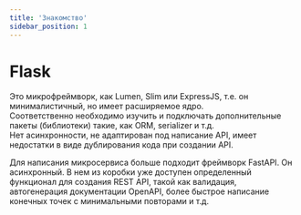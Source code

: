 ```yaml
---
title: 'Знакомство'
sidebar_position: 1
---
```


# Flask

Это микрофреймворк, как Lumen, Slim или ExpressJS,
т.е. он минималистичный, но имеет расширяемое ядро.  
Соответственно необходимо изучить и подключать дополнительные пакеты (библиотеки)
такие, как ORM, serializer и т.д.  
Нет асинхронности, не адаптирован под написание API,
имеет недостатки в виде дублирования кода при создании API.  

Для написания микросервиса больше подходит фреймворк FastAPI. Он асинхронный.
В нем из коробки уже доступен определенный функционал для создания REST API, такой как валидация, автогенерация документации OpenAPI,
более быстрое написание конечных точек с минимальными повторами и т.д.